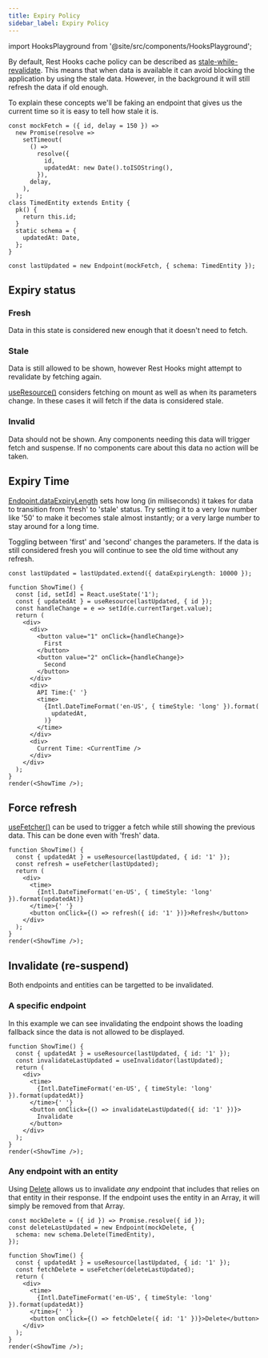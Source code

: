 ```yaml
---
title: Expiry Policy
sidebar_label: Expiry Policy
---
```


import HooksPlayground from '@site/src/components/HooksPlayground';

By default, Rest Hooks cache policy can be described as [stale-while-revalidate](https://web.dev/stale-while-revalidate/).
This means that when data is available it can avoid blocking the application by using the stale data. However, in the background
it will still refresh the data if old enough.

To explain these concepts we'll be faking an endpoint that gives us the current time so it is easy to tell how stale it is.

```tsx title="lastUpdated.ts"
const mockFetch = ({ id, delay = 150 }) =>
  new Promise(resolve =>
    setTimeout(
      () =>
        resolve({
          id,
          updatedAt: new Date().toISOString(),
        }),
      delay,
    ),
  );
class TimedEntity extends Entity {
  pk() {
    return this.id;
  }
  static schema = {
    updatedAt: Date,
  };
}

const lastUpdated = new Endpoint(mockFetch, { schema: TimedEntity });
```

## Expiry status

### Fresh

Data in this state is considered new enough that it doesn't need to fetch.

### Stale

Data is still allowed to be shown, however Rest Hooks might attempt to revalidate by fetching again.

[useResource()](../api/useResource.md) considers fetching on mount as well as when its parameters change.
In these cases it will fetch if the data is considered stale.

### Invalid

Data should not be shown. Any components needing this data will trigger fetch and suspense. If
no components care about this data no action will be taken.

## Expiry Time

[Endpoint.dataExpiryLength](../api/Endpoint#dataexpirylength) sets how long (in miliseconds) it takes for data
to transition from 'fresh' to 'stale' status. Try setting it to a very low number like '50'
to make it becomes stale almost instantly; or a very large number to stay around for a long time.

Toggling between 'first' and 'second' changes the parameters. If the data is still considered fresh
you will continue to see the old time without any refresh.

<HooksPlayground>

```tsx
const lastUpdated = lastUpdated.extend({ dataExpiryLength: 10000 });

function ShowTime() {
  const [id, setId] = React.useState('1');
  const { updatedAt } = useResource(lastUpdated, { id });
  const handleChange = e => setId(e.currentTarget.value);
  return (
    <div>
      <div>
        <button value="1" onClick={handleChange}>
          First
        </button>
        <button value="2" onClick={handleChange}>
          Second
        </button>
      </div>
      <div>
        API Time:{' '}
        <time>
          {Intl.DateTimeFormat('en-US', { timeStyle: 'long' }).format(
            updatedAt,
          )}
        </time>
      </div>
      <div>
        Current Time: <CurrentTime />
      </div>
    </div>
  );
}
render(<ShowTime />);
```

</HooksPlayground>

## Force refresh

[useFetcher()](../api/useFetcher.md) can be used to trigger a fetch while still showing
the previous data. This can be done even with 'fresh' data.

<HooksPlayground>

```tsx
function ShowTime() {
  const { updatedAt } = useResource(lastUpdated, { id: '1' });
  const refresh = useFetcher(lastUpdated);
  return (
    <div>
      <time>
        {Intl.DateTimeFormat('en-US', { timeStyle: 'long' }).format(updatedAt)}
      </time>{' '}
      <button onClick={() => refresh({ id: '1' })}>Refresh</button>
    </div>
  );
}
render(<ShowTime />);
```

</HooksPlayground>

## Invalidate (re-suspend)

Both endpoints and entities can be targetted to be invalidated.

### A specific endpoint

In this example we can see invalidating the endpoint shows the loading fallback since the data is not allowed to be displayed.

<HooksPlayground>

```tsx
function ShowTime() {
  const { updatedAt } = useResource(lastUpdated, { id: '1' });
  const invalidateLastUpdated = useInvalidator(lastUpdated);
  return (
    <div>
      <time>
        {Intl.DateTimeFormat('en-US', { timeStyle: 'long' }).format(updatedAt)}
      </time>{' '}
      <button onClick={() => invalidateLastUpdated({ id: '1' })}>
        Invalidate
      </button>
    </div>
  );
}
render(<ShowTime />);
```

</HooksPlayground>

### Any endpoint with an entity

Using [Delete](../api/Delete.md) allows us to invalidate _any_ endpoint that includes that relies on that entity in their
response. If the endpoint uses the entity in an Array, it will simply be removed from that Array.

<HooksPlayground>

```tsx
const mockDelete = ({ id }) => Promise.resolve({ id });
const deleteLastUpdated = new Endpoint(mockDelete, {
  schema: new schema.Delete(TimedEntity),
});

function ShowTime() {
  const { updatedAt } = useResource(lastUpdated, { id: '1' });
  const fetchDelete = useFetcher(deleteLastUpdated);
  return (
    <div>
      <time>
        {Intl.DateTimeFormat('en-US', { timeStyle: 'long' }).format(updatedAt)}
      </time>{' '}
      <button onClick={() => fetchDelete({ id: '1' })}>Delete</button>
    </div>
  );
}
render(<ShowTime />);
```

</HooksPlayground>
